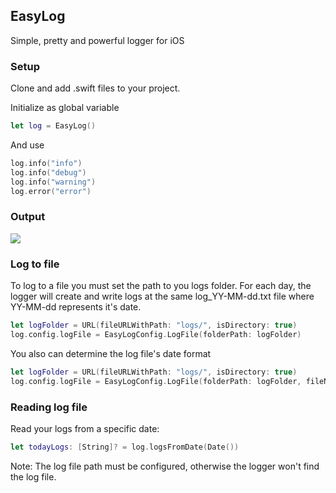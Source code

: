 ## EasyLog
Simple, pretty and powerful logger for iOS

### Setup
Clone and add .swift files to your project.

Initialize as global variable
```swift
let log = EasyLog()
```
And use
```swift
log.info("info")
log.info("debug")
log.info("warning")
log.error("error")
```

### Output
<img src='https://i.imgur.com/Z3c1qQJ.png'/>

### Log to file
To log to a file you must set the path to you logs folder.
For each day, the logger will create and write logs at the same log_YY-MM-dd.txt file where YY-MM-dd represents it's date.
```swift
let logFolder = URL(fileURLWithPath: "logs/", isDirectory: true)
log.config.logFile = EasyLogConfig.LogFile(folderPath: logFolder)
```

You also can determine the log file's date format
```swift
let logFolder = URL(fileURLWithPath: "logs/", isDirectory: true)
log.config.logFile = EasyLogConfig.LogFile(folderPath: logFolder, fileNameDateFormat: "YY_MM_dd")
```

### Reading log file
Read your logs from a specific date:
```swift
let todayLogs: [String]? = log.logsFromDate(Date())
```
Note: The log file path must be configured, otherwise the logger won't find the log file.
